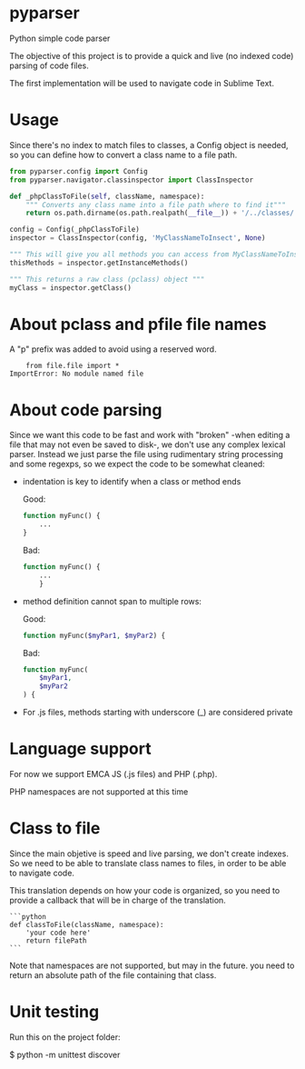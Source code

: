 # pyparser

Python simple code parser

The objective of this project is to provide a quick and live (no indexed code) parsing of code files.

The first implementation will be used to navigate code in Sublime Text.

# Usage

Since there's no index to match files to classes, a Config object is needed, so you can define how to convert a class name to a file path.

```python
from pyparser.config import Config
from pyparser.navigator.classinspector import ClassInspector

def _phpClassToFile(self, className, namespace):
    """ Converts any class name into a file path where to find it"""
    return os.path.dirname(os.path.realpath(__file__)) + '/../classes/' + className.replace('_', '/') + '.php'

config = Config(_phpClassToFile)
inspector = ClassInspector(config, 'MyClassNameToInsect', None)

""" This will give you all methods you can access from MyClassNameToInsect (anything you can use from "$this->")"""
thisMethods = inspector.getInstanceMethods()

""" This returns a raw class (pclass) object """
myClass = inspector.getClass()
```

# About pclass and pfile file names

A "p" prefix was added to avoid using a reserved word.

```
    from file.file import *
ImportError: No module named file
```

# About code parsing

Since we want this code to be fast and work with "broken" -when editing a file that may not even be saved to disk-, we don't use any complex lexical parser.
Instead we just parse the file using rudimentary string processing and some regexps, so we expect the code to be somewhat cleaned:

* indentation is key to identify when a class or method ends

    Good:
    ```php
    function myFunc() {
        ...
    }
    ```

    Bad:
    ```php
    function myFunc() {
        ...
        }
    ```

* method definition cannot span to multiple rows:

    Good:
    ```php
    function myFunc($myPar1, $myPar2) {
    ```

    Bad:
    ```php
    function myFunc(
        $myPar1,
        $myPar2
    ) {
    ```

* For .js files, methods starting with underscore (_) are considered private


# Language support

For now we support EMCA JS (.js files) and PHP (.php).

PHP namespaces are not supported at this time


# Class to file

Since the main objetive is speed and live parsing, we don't create indexes. So we need to be able to translate class names to files, in order to be able to navigate code.

This translation depends on how your code is organized, so you need to provide a callback that will be in charge of the translation.

    ```python
    def classToFile(className, namespace):
        'your code here'
        return filePath
    ```

Note that namespaces are not supported, but may in the future. you need to return an absolute path of the file containing that class.


# Unit testing

Run this on the project folder:

$ python -m unittest discover
